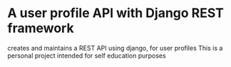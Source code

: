 # A user profile API with Django REST framework

creates and maintains a REST API using django, for user profiles
This is a personal project intended for self education purposes